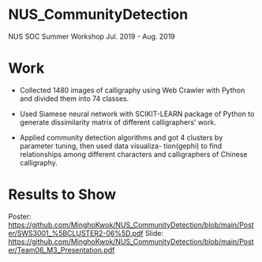 # NUS_CommunityDetection

NUS SOC Summer Workshop   Jul. 2019 - Aug. 2019

# Work

* Collected 1480 images of calligraphy using Web Crawler with Python and divided them into 74 classes.

* Used Siamese neural network with SCIKIT-LEARN package of Python to generate dissimilarity matrix of
different calligraphers’ work.

* Applied community detection algorithms and got 4 clusters by parameter tuning, then used data visualiza-
tion(gephi) to find relationships among different characters and calligraphers of Chinese calligraphy.

# Results to Show

Poster: https://github.com/MinghoKwok/NUS_CommunityDetection/blob/main/Poster/SWS3001_%5BCLUSTER2-06%5D.pdf
Slide: https://github.com/MinghoKwok/NUS_CommunityDetection/blob/main/Poster/Team06_M3_Presentation.pdf





